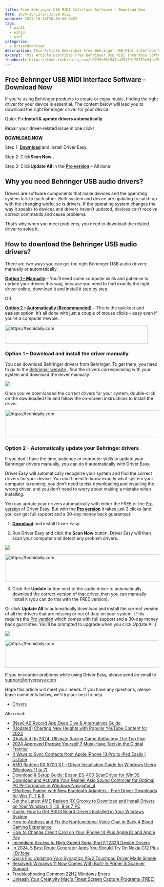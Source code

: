 ```yaml
---
title: Free Behringer USB MIDI Interface Software - Download Now
date: 2024-10-12T17:31:29.952Z
updated: 2024-10-14T20:30:09.045Z
tags:
  - win11
  - win10
  - win7
categories:
  - DriverDownload
description: This Article Describes Free Behringer USB MIDI Interface Software - Download Now
excerpt: This Article Describes Free Behringer USB MIDI Interface Software - Download Now
thumbnail: https://thmb.techidaily.com/c0239e66f547ea79139f20753e94bc761ce1a69ab941c719cf263cbdc3c5a7f2.jpg
---
```


## Free Behringer USB MIDI Interface Software - Download Now

If you’re using Behringer products to create or enjoy music, finding the right driver for your device is essential.
 The content below will lead you to download the right Behringer driver for your device.

 Quick Fix:**Install & update drivers automatically**

 Repair your driver-related issue in one click!

[**DOWNLOAD NOW**](https://tools.techidaily.com/drivereasy/download/)

 Step 1: **[Download](https://tools.techidaily.com/drivereasy/download/)**  and install Driver Easy.

 Step 2: Click**Scan Now** .

 Step 3: Click**Update All** in the **[Pro version](https://tools.techidaily.com/drivereasy/download/)**  – All done!

## Why you need Behringer USB audio drivers?

 Drivers are software components that make devices and the operating system talk to each other. Both system and device are updating to catch up with the changing world, so is drivers. If the operating system changes the way it speaks to devices and drivers haven’t updated, devices can’t receive correct commands and cause problems.

 That’s why when you meet problems, you need to download the related driver to solve it.

## How to download the Behringer USB audio drivers?

 There are two ways you can get the right Behringer USB audio drivers: manually or automatically.

**[Option 1 – Manually](https://tools.techidaily.com/drivereasy/download/)**  – You’ll need some computer skills and patience to update your drivers this way, because you need to find exactly the right driver online, download it and install it step by step.

OR

**[Option 2 – Automatically (Recommended)](https://www.drivereasy.com/knowledge/download-behringer-usb-audio-driver/#op2)**  – This is the quickest and easiest option. It’s all done with just a couple of mouse clicks – easy even if you’re a computer newbie.

<!-- affiliate ads begin -->
<a href="https://aligracehair.sjv.io/c/5597632/2135404/19272" target="_top" id="2135404">
  <img src="//a.impactradius-go.com/display-ad/19272-2135404" border="0" alt="https://techidaily.com" width="468" height="60"/>
</a>
<img height="0" width="0" src="https://aligracehair.sjv.io/i/5597632/2135404/19272" style="position:absolute;visibility:hidden;" border="0" />
<!-- affiliate ads end -->

### Option 1 – Download and install the driver manually

 You can download Behringer drivers from Behringer. To get them, you need to go to the [Behringer website](https://www.behringer.com/Categories/c/Behringer/Downloads) , find the drivers corresponding with your system and download the driver manually.

![](https://images.drivereasy.com/wp-content/uploads/2019/05/41-1024x637.jpg)

 Once you’ve downloaded the correct drivers for your system, double-click on the downloaded file and follow the on-screen instructions to install the driver.

<!-- affiliate ads begin -->
<a href="https://appsumo.8odi.net/c/5597632/1062450/7443" target="_top" id="1062450">
  <img src="//a.impactradius-go.com/display-ad/7443-1062450" border="0" alt="https://techidaily.com" width="600" height="90"/>
</a>
<img height="0" width="0" src="https://appsumo.8odi.net/i/5597632/1062450/7443" style="position:absolute;visibility:hidden;" border="0" />
<!-- affiliate ads end -->

### Option 2 – Automatically update your Behringer drivers

 If you don’t have the time, patience or computer skills to update your Behringer drivers manually, you can do it automatically with Driver Easy.

 Driver Easy will automatically recognize your system and find the correct drivers for your device. You don’t need to know exactly what system your computer is running, you don’t need to risk downloading and installing the wrong driver, and you don’t need to worry about making a mistake when installing.

 You can update your drivers automatically with either the FREE or the [Pro version](https://tools.techidaily.com/drivereasy/download/) of Driver Easy. But with the **[Pro version](https://tools.techidaily.com/drivereasy/download/)**  it takes just 2 clicks (and you can get full support and a 30-day money back guarantee):

 1) **[Download](https://tools.techidaily.com/drivereasy/download/)**  and install Driver Easy.

 2) Run Driver Easy and click the **Scan Now** button. Driver Easy will then scan your computer and detect any problem drivers.

![](https://images.drivereasy.com/wp-content/uploads/2019/05/42.jpg)

<!-- affiliate ads begin -->
<a href="https://aligracehair.sjv.io/c/5597632/2135419/19272" target="_top" id="2135419">
  <img src="//a.impactradius-go.com/display-ad/19272-2135419" border="0" alt="https://techidaily.com" width="728" height="90"/>
</a>
<img height="0" width="0" src="https://aligracehair.sjv.io/i/5597632/2135419/19272" style="position:absolute;visibility:hidden;" border="0" />
<!-- affiliate ads end -->

 3) Click the **Update** button next to the audio driver to automatically download the correct version of that driver, then you can manually install it (you can do this with the FREE version).  

 Or click **Update All** to automatically download and install the correct version of all the drivers that are missing or out of date on your system. (This requires the [Pro version](https://tools.techidaily.com/drivereasy/download/) which comes with full support and a 30-day money back guarantee. You’ll be prompted to upgrade when you click Update All.)

![](https://images.drivereasy.com/wp-content/uploads/2019/05/43.jpg)

<!-- affiliate ads begin -->
<a href="https://aligracehair.sjv.io/c/5597632/2016170/19272" target="_top" id="2016170">
  <img src="//a.impactradius-go.com/display-ad/19272-2016170" border="0" alt="https://techidaily.com" width="728" height="90"/>
</a>
<img height="0" width="0" src="https://aligracehair.sjv.io/i/5597632/2016170/19272" style="position:absolute;visibility:hidden;" border="0" />
<!-- affiliate ads end -->

 If you encounter problems while using Driver Easy, please send an email to [support@drivereasy.com](https://tools.techidaily.com/drivereasy/download/) .

 Hope this article will meet your needs. If you have any questions, please leave comments below, we’ll try our best to help.

* [Drivers](https://tools.techidaily.com/drivereasy/download/)

<ins class="adsbygoogle"
     style="display:block"
     data-ad-format="autorelaxed"
     data-ad-client="ca-pub-7571918770474297"
     data-ad-slot="1223367746"></ins>

<ins class="adsbygoogle"
     style="display:block"
     data-ad-client="ca-pub-7571918770474297"
     data-ad-slot="8358498916"
     data-ad-format="auto"
     data-full-width-responsive="true"></ins>

<span class="atpl-alsoreadstyle">Also read:</span>
<div><ul>
<li><a href="https://video-screen-grab.techidaily.com/new-az-record-app-deep-dive-and-alternatives-guide/"><u>[New] AZ Record App Deep Dive & Alternatives Guide</u></a></li>
<li><a href="https://facebook-video-footage.techidaily.com/updated-charting-new-heights-with-popular-youtube-content-for-2024/"><u>[Updated] Charting New Heights with Popular YouTube Content for 2024</u></a></li>
<li><a href="https://video-screen-grab.techidaily.com/updated-in-2024-ultimate-racing-game-anthology-the-top-five/"><u>[Updated] In 2024, Ultimate Racing Game Anthology The Top Five</u></a></li>
<li><a href="https://extra-support.techidaily.com/2024-approved-prepare-yourself-7-must-have-tech-in-the-digital-frontier/"><u>2024 Approved Prepare Yourself 7 Must-Have Tech in the Digital Frontier</u></a></li>
<li><a href="https://iphone-transfer.techidaily.com/4-ways-to-sync-contacts-from-apple-iphone-13-pro-to-ipad-easily-drfone-by-drfone-transfer-from-ios/"><u>4 Ways to Sync Contacts from Apple iPhone 13 Pro to iPad Easily | Dr.fone</u></a></li>
<li><a href="https://win-dash.techidaily.com/amd-radeon-rx-5700-xt-driver-installation-guide-for-windows-users-windows-11-to-7/"><u>AMD Radeon RX 5700 XT - Driver Installation Guide for Windows Users (Windows 11 to 7)</u></a></li>
<li><a href="https://win-dash.techidaily.com/download-and-setup-guide-epson-es-400-scandriver-for-winos/"><u>Download & Setup Guide: Epson ES-400 ScanDriver for WinOS</u></a></li>
<li><a href="https://win-dash.techidaily.com/download-and-activate-your-realtek-asio-sound-controller-for-optimal-pc-performance-in-windows-navigator4/"><u>Download and Activate Your Realtek Asio Sound Controller for Optimal PC Performance in Windows Navigator_4</u></a></li>
<li><a href="https://win-dash.techidaily.com/1722965390473-effortless-pairing-with-new-bluetooth-adapters-free-driver-downloads-for-win-11-7-and-8/"><u>Effortless Pairing with New Bluetooth Adapters - Free Driver Downloads for Win 11, 7 & 8</u></a></li>
<li><a href="https://win-dash.techidaily.com/get-the-latest-amd-radeon-rx-groovy-to-download-and-install-drivers-on-your-windows-11-10-8-or-7-pc/"><u>Get the Latest AMD Radeon RX Groovy to Download and Install Drivers on Your Windows 11, 10, 8 or 7 PC</u></a></li>
<li><a href="https://win-dash.techidaily.com/guide-how-to-get-asus-board-drivers-installed-in-your-windows-system/"><u>Guide: How to Get ASUS Board Drivers Installed in Your Windows System</u></a></li>
<li><a href="https://sound-issues.techidaily.com/how-to-address-and-fix-the-nonfunctional-voice-chat-in-back-4-blood-gaming-experience/"><u>How to Address and Fix the Nonfunctional Voice Chat in Back 4 Blood Gaming Experience</u></a></li>
<li><a href="https://apple-account.techidaily.com/how-to-change-credit-card-on-your-iphone-14-plus-apple-id-and-apple-pay-by-drfone-ios/"><u>How to Change Credit Card on Your iPhone 14 Plus Apple ID and Apple Pay</u></a></li>
<li><a href="https://win-dash.techidaily.com/immediate-access-to-high-speed-serial-port-ft232r-device-drivers/"><u>Immediate Access to High-Speed Serial Port FT232R Device Drivers</u></a></li>
<li><a href="https://fake-location.techidaily.com/in-2024-5-best-route-generator-apps-you-should-try-on-nokia-c12-plus-drfone-by-drfone-virtual-android/"><u>In 2024, 5 Best Route Generator Apps You Should Try On Nokia C12 Plus | Dr.fone</u></a></li>
<li><a href="https://win-dash.techidaily.com/quick-fix-updating-your-synaptics-ps2-touchpad-driver-made-simple/"><u>Quick Fix: Updating Your Synaptics PS/2 Touchpad Driver Made Simple</u></a></li>
<li><a href="https://win-dash.techidaily.com/1722964556948-resolved-windows-11-now-comes-with-built-in-printer-and-scanner-support/"><u>Resolved: Windows 11 Now Comes With Built-In Printer & Scanner Support</u></a></li>
<li><a href="https://win11.techidaily.com/troubleshooting-common-22h2-windows-errors/"><u>Troubleshooting Common 22H2 Windows Errors</u></a></li>
<li><a href="https://video-capture.techidaily.com/unleash-your-creativity-macs-finest-screen-capture-programs-free/"><u>Unleash Your Creativity Mac's Finest Screen Capture Programs (FREE)</u></a></li>
</ul></div>

